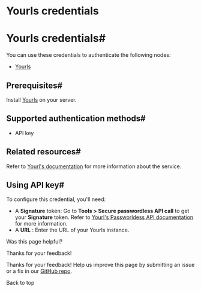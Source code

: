 # Yourls credentials

[ ](https://github.com/n8n-io/n8n-docs/edit/main/docs/integrations/builtin/credentials/yourls.md "Edit this page")

# Yourls credentials#

You can use these credentials to authenticate the following nodes:

  * [Yourls](../../app-nodes/n8n-nodes-base.yourls/)



## Prerequisites#

Install [Yourls](https://github.com/YOURLS/YOURLS) on your server.

## Supported authentication methods#

  * API key



## Related resources#

Refer to [Yourl's documentation](https://yourls.org/docs) for more information about the service.

## Using API key#

To configure this credential, you'll need:

  * A **Signature** token: Go to **Tools > Secure passwordless API call** to get your **Signature** token. Refer to [Yourl's Passworldess API documentation](https://yourls.org/docs/guide/advanced/passwordless-api) for more information.
  * A **URL** : Enter the URL of your Yourls instance.

Was this page helpful? 

Thanks for your feedback! 

Thanks for your feedback! Help us improve this page by submitting an issue or a fix in our [GitHub repo](https://github.com/n8n-io/n8n-docs). 

Back to top 
